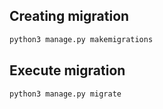 ## Creating migration
```bash
python3 manage.py makemigrations
```

## Execute migration
```bash
python3 manage.py migrate
```